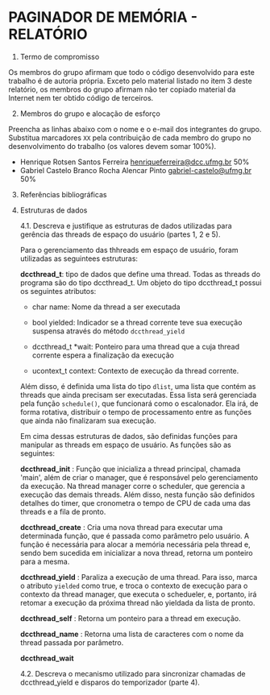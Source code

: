 # PAGINADOR DE MEMÓRIA - RELATÓRIO

1. Termo de compromisso

  Os membros do grupo afirmam que todo o código desenvolvido para este
  trabalho é de autoria própria.  Exceto pelo material listado no item
  3 deste relatório, os membros do grupo afirmam não ter copiado
  material da Internet nem ter obtido código de terceiros.

2. Membros do grupo e alocação de esforço
  
  Preencha as linhas abaixo com o nome e o e-mail dos integrantes do
  grupo.  Substitua marcadores `XX` pela contribuição de cada membro
  do grupo no desenvolvimento do trabalho (os valores devem somar
  100%).

* Henrique Rotsen Santos Ferreira <henriqueferreira@dcc.ufmg.br> 50%
* Gabriel Castelo Branco Rocha Alencar Pinto <gabriel-castelo@ufmg.br> 50%

3. Referências bibliográficas

4. Estruturas de dados

    4.1.  Descreva e justifique as estruturas de dados utilizadas para
    gerência das threads de espaço do usuário (partes 1, 2 e 5).
    
    Para o gerenciamento das thhreads em espaço de usuário, foram utilizadas as seguintees estruturas:

    **dccthread_t**: tipo de dados que define uma thread. Todas as threads do programa são do tipo dccthread_t. Um objeto do tipo dccthread_t possui os seguintes atributos:

    * char name: Nome da thread a ser executada

    * bool yielded: Indicador se a thread corrente teve sua execução suspensa através do método `dccthread_yield`

    * dccthread_t *wait: Ponteiro para uma thread que a cuja thread corrente espera a finalização da execução

    * ucontext_t context: Contexto de execução da thread corrente.
 
    Além disso, é definida uma lista do tipo `dlist`, uma lista que contém as threads que ainda precisam ser executadas. Essa lista será gerenciada pela função `schedule()`, que funcionará como o escalonador. Ela irá, de forma rotativa, distribuir o tempo de processamento entre as funções que ainda não finalizaram sua execução.


    Em cima dessas estruturas de dados, são definidas funções para manipular as threads em espaço de usuário. As funções são as seguintes:

      **dccthread_init** : Função que inicializa a thread principal, chamada 'main', além de criar o manager, que é responsável pelo gerenciamento da execução. Na thread manager corre o scheduler, que gerencia a execução das demais threads. Além disso, nesta função são definidos detalhes do timer, que cronometra o tempo de CPU de cada uma das threads e a fila de pronto.

      **dccthread_create** : Cria uma nova thread para executar uma determinada função, que é passada como parâmetro pelo usuário. A função é necessária para alocar a memória necessária pela thread e, sendo bem sucedida em inicializar a nova thread, retorna um ponteiro para a mesma.

      **dccthread_yield** : Paraliza a execução de uma thread. Para isso, marca o atributo `yielded` como true, e troca o contexto de execução para o contexto da thread manager, que executa o schedueler, e, portanto, irá retomar a execução da próxima thread não yieldada da lista de pronto.

      **dccthread_self** : Retorna um ponteiro para a thread em execução.

      **dccthread_name** : Retorna uma lista de caracteres com o nome da thread passada por parâmetro.

      **dccthread_wait**

    4.2.  Descreva o mecanismo utilizado para sincronizar chamadas de
        dccthread_yield e disparos do temporizador (parte 4).
